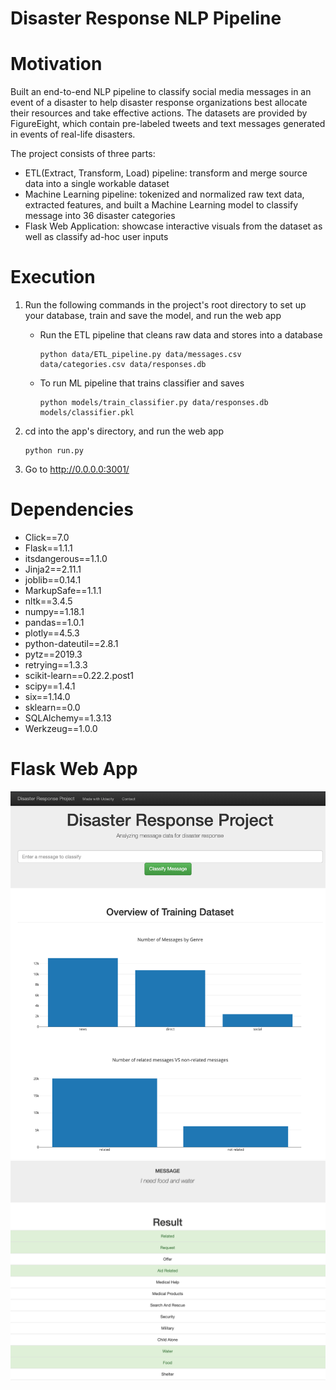 # Disaster Response NLP Pipeline

# Motivation
Built an end-to-end NLP pipeline to classify social media messages in an event of a disaster to help disaster response organizations best allocate their resources and take effective actions. The datasets are provided by FigureEight, which contain pre-labeled tweets and text messages generated in events of real-life disasters.

The project consists of three parts:
- ETL(Extract, Transform, Load) pipeline: transform and merge source data into a single workable dataset
- Machine Learning pipeline: tokenized and normalized raw text data, extracted features, and built a Machine Learning model to classify message into 36 disaster categories
- Flask Web Application: showcase interactive visuals from the dataset as well as classify ad-hoc user inputs

# Execution
1. Run the following commands in the project's root directory to set up your database, train and save the model, and run the web app

    - Run the ETL pipeline that cleans raw data and stores into a database
        ```
        python data/ETL_pipeline.py data/messages.csv data/categories.csv data/responses.db
        ```
    - To run ML pipeline that trains classifier and saves
        ```
        python models/train_classifier.py data/responses.db models/classifier.pkl
        ```

2. cd into the app's directory, and run the web app
    ```
    python run.py
    ```

3. Go to http://0.0.0.0:3001/

# Dependencies
- Click==7.0
- Flask==1.1.1
- itsdangerous==1.1.0
- Jinja2==2.11.1
- joblib==0.14.1
- MarkupSafe==1.1.1
- nltk==3.4.5
- numpy==1.18.1
- pandas==1.0.1
- plotly==4.5.3
- python-dateutil==2.8.1
- pytz==2019.3
- retrying==1.3.3
- scikit-learn==0.22.2.post1
- scipy==1.4.1
- six==1.14.0
- sklearn==0.0
- SQLAlchemy==1.3.13
- Werkzeug==1.0.0


# Flask Web App
![alt text](https://github.com/kevingao1136/DataScience_Udacity/blob/master/Disaster_Response_Project/screenshots/Screen%20Shot%202020-03-07%20at%203.44.47%20PM.png)
![alt text](https://github.com/kevingao1136/DataScience_Udacity/blob/master/Disaster_Response_Project/screenshots/Screen%20Shot%202020-03-07%20at%204.53.37%20PM.png)
